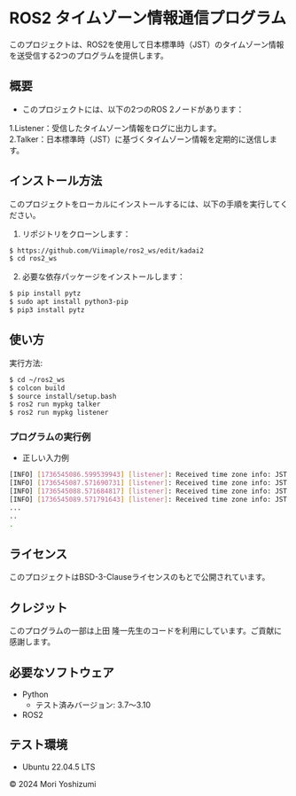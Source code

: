 # ROS2 タイムゾーン情報通信プログラム

このプロジェクトは、ROS2を使用して日本標準時（JST）のタイムゾーン情報を送受信する2つのプログラムを提供します。

## 概要

- このプロジェクトには、以下の2つのROS 2ノードがあります：

 1.Listener：受信したタイムゾーン情報をログに出力します。  
 2.Talker：日本標準時（JST）に基づくタイムゾーン情報を定期的に送信します。

## インストール方法

このプロジェクトをローカルにインストールするには、以下の手順を実行してください。
    
1. リポジトリをクローンします：
```sh
$ https://github.com/Viimaple/ros2_ws/edit/kadai2
$ cd ros2_ws
```  
2. 必要な依存パッケージをインストールします：
```sh
$ pip install pytz
$ sudo apt install python3-pip
$ pip3 install pytz
```

## 使い方
実行方法:  
```sh
$ cd ~/ros2_ws
$ colcon build
$ source install/setup.bash
$ ros2 run mypkg talker
$ ros2 run mypkg listener
```
### プログラムの実行例
- 正しい入力例
```sh
[INFO] [1736545086.599539943] [listener]: Received time zone info: JST: UTC+9
[INFO] [1736545087.571690731] [listener]: Received time zone info: JST: UTC+9
[INFO] [1736545088.571684817] [listener]: Received time zone info: JST: UTC+9
[INFO] [1736545089.571791643] [listener]: Received time zone info: JST: UTC+9
...
..
.
```

## ライセンス

このプロジェクトはBSD-3-Clauseライセンスのもとで公開されています。

## クレジット
このプログラムの一部は上田 隆一先生のコードを利用にしています。ご貢献に感謝します。

## 必要なソフトウェア
- Python
  - テスト済みバージョン: 3.7〜3.10
- ROS2
  
## テスト環境
- Ubuntu 22.04.5 LTS
 
© 2024 Mori Yoshizumi
